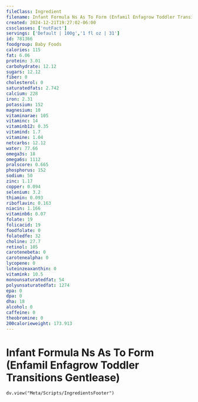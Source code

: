 ```yaml
---
fileClass: Ingredient
filename: Infant Formula Ns As To Form (Enfamil Enfagrow Toddler Transitions Gentlease)
created: 2024-12-21T19:27:02-06:00
cssclasses: ['nutFact']
servings: ['Default | 100g','1 fl oz | 31']
id: 781366
foodgroup: Baby Foods
calories: 115
fat: 6.06
protein: 3.01
carbohydrate: 12.12
sugars: 12.12
fiber: 0
cholesterol: 0
saturatedfats: 2.742
calcium: 228
iron: 2.31
potassium: 152
magnesium: 10
vitaminarae: 105
vitaminc: 14
vitaminb12: 0.35
vitamind: 1.7
vitamine: 1.04
netcarbs: 12.12
water: 77.66
omega3s: 18
omega6s: 1112
pralscore: 0.665
phosphorus: 152
sodium: 50
zinc: 1.17
copper: 0.094
selenium: 3.2
thiamin: 0.093
riboflavin: 0.163
niacin: 1.166
vitaminb6: 0.07
folate: 19
folicacid: 19
foodfolate: 0
folatedfe: 32
choline: 27.7
retinol: 105
carotenebeta: 0
carotenealpha: 0
lycopene: 0
luteinzeaxanthin: 0
vitamink: 10.5
monounsaturatedfat: 54
polyunsaturatedfat: 1274
epa: 0
dpa: 0
dha: 18
alcohol: 0
caffeine: 0
theobromine: 0
200calorieweight: 173.913
---
```


# Infant Formula Ns As To Form (Enfamil Enfagrow Toddler Transitions Gentlease)

```dataviewjs
dv.view("Meta/Scripts/IngredientsFooter")
```